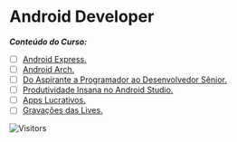 <!-- Título -->
# Android Developer

***Conteúdo do Curso:***

* [ ] [Android Express.](https://github.com/Devsgeeknerd/cur-and-exp-and-dev)
* [ ] [Android Arch.](https://github.com/Devsgeeknerd/cur-and-arc-and-dev)
* [ ] [Do Aspirante a Programador ao Desenvolvedor Sênior.](https://github.com/Devsgeeknerd/cur-asp-pro-des-sen-and-dev)
* [ ] [Produtividade Insana no Android Studio.](https://github.com/Devsgeeknerd/cur-pro-ins-and-stu-and-dev)
* [ ] [Apps Lucrativos.](https://github.com/Devsgeeknerd/cur-app-luc-and-dev)
* [ ] [Gravações das Lives.](https://github.com/Devsgeeknerd/mod-gra-liv-and-dev)

![Visitors](https://api.visitorbadge.io/api/visitors?path=Devsgeeknerd%2Fcur-and-dev&label=Visitantes&labelColor=%23f9e64f&countColor=%23008000&style=plastic "Total de Visitas")
